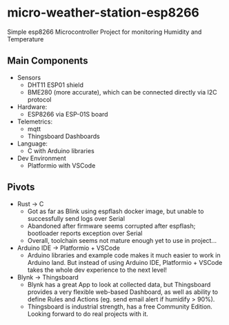 # micro-weather-station-esp8266
Simple esp8266 Microcontroller Project for monitoring Humidity and Temperature

## Main Components

* Sensors
    * DHT11 ESP01 shield
    * BME280 (more accurate), which can be connected directly via I2C protocol
* Hardware: 
    * ESP8266 via ESP-01S board
* Telemetrics: 
    * mqtt
    * Thingsboard Dashboards
* Language: 
    * C with Arduino libraries
* Dev Environment
    * Platformio with VSCode

## Pivots
* Rust -> C
    * Got as far as Blink using espflash docker image, but unable to successfully send logs over Serial
    * Abandoned after firmware seems corrupted after espflash; bootloader reports exception over Serial
    * Overall, toolchain seems not mature enough yet to use in project...
* Arduino IDE -> Platformio + VSCode
    * Arduino libraries and example code makes it much easier to work in Arduino land. But instead of using Arduino IDE, Platformio + VSCode takes the whole dev experience to the next level!
* Blynk -> Thingsboard
    * Blynk has a great App to look at collected data, but Thingsboard provides a very flexible web-based Dashboard, as well as ability to define Rules and Actions (eg. send email alert if humidify > 90%).
    * Thingsboard is industrial strength, has a free Community Edition. Looking forward to do real projects with it.




